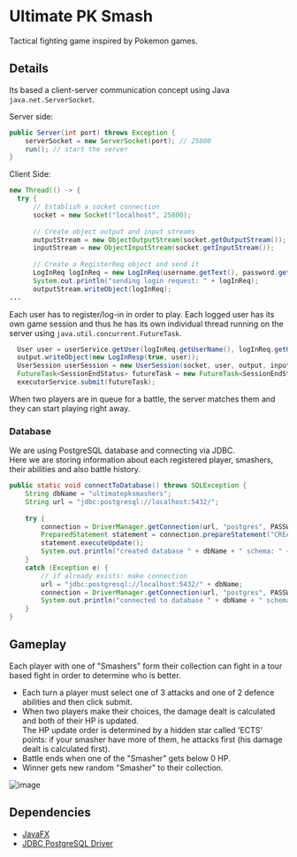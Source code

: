 # Ultimate PK Smash
Tactical fighting game inspired by Pokemon games. 

## Details
Its based a client-server communication concept using Java `java.net.ServerSocket`.

Server side:
```java
public Server(int port) throws Exception {
    serverSocket = new ServerSocket(port); // 25800
    run(); // start the server
}
```

Client Side:
```java
new Thread(() -> {
  try {
      // Establish a socket connection
      socket = new Socket("localhost", 25800);
      
      // Create object output and input streams
      outputStream = new ObjectOutputStream(socket.getOutputStream());
      inputStream = new ObjectInputStream(socket.getInputStream());
      
      // Create a RegisterReq object and send it
      LogInReq logInReq = new LogInReq(username.getText(), password.getText());
      System.out.println("sending login request: " + logInReq);
      outputStream.writeObject(logInReq);
...
```

Each user has to register/log-in in order to play. Each logged user has its own game session 
and thus he has its own individual thread running on the server using `java.util.concurrent.FutureTask`.
```java
  User user = userService.getUser(logInReq.getUserName(), logInReq.getUserPassword());
  output.writeObject(new LogInResp(true, user));
  UserSession userSession = new UserSession(socket, user, output, input);
  FutureTask<SessionEndStatus> futureTask = new FutureTask<SessionEndStatus>(userSession);
  executorService.submit(futureTask);
```
When two players are in queue for a battle, the server matches them and they can start playing right away.

### Database
We are using PostgreSQL database and connecting via JDBC. <br>
Here we are storing information about each registered player, smashers, their abilities and also battle history.
```java
public static void connectToDatabase() throws SQLException {
    String dbName = "ultimatepksmashers";
    String url = "jdbc:postgresql://localhost:5432/";
    
    try {
        connection = DriverManager.getConnection(url, "postgres", PASSWORD);
        PreparedStatement statement = connection.prepareStatement("CREATE DATABASE " + dbName);
        statement.executeUpdate();
        System.out.println("created database " + dbName + " schema: " + connection.getSchema());
    }
    catch (Exception e) {
        // if already exists: make connection
        url = "jdbc:postgresql://localhost:5432/" + dbName;
        connection = DriverManager.getConnection(url, "postgres", PASSWORD);
        System.out.println("connected to database " + dbName + " schema: " + connection.getSchema());
    }
}
```

## Gameplay
Each player with one of "Smashers" form their collection can fight in a tour based fight in order to determine who is better.

- Each turn a player must select one of 3 attacks and one of 2 defence abilities and then click submit.
- When two players make their choices, the damage dealt is calculated and both of their HP is updated. <br>
  The HP update order is determined by a hidden star called 'ECTS' points: if your smasher have more of them, he attacks first (his damage dealt is calculated first).
- Battle ends when one of the "Smasher" gets below 0 HP.
- Winner gets new random "Smasher" to their collection.
 
![image](https://github.com/Rafa13io/UltimatePkSmash/assets/129612952/9647c342-5f08-44aa-9dcb-befbe96b5291)


## Dependencies
- [JavaFX](https://github.com/openjdk/jfx)
- [JDBC PostgreSQL Driver](https://jdbc.postgresql.org/)
